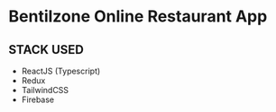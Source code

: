 # Bentilzone Online Restaurant App



## STACK USED
- ReactJS (Typescript)
- Redux
- TailwindCSS
- Firebase